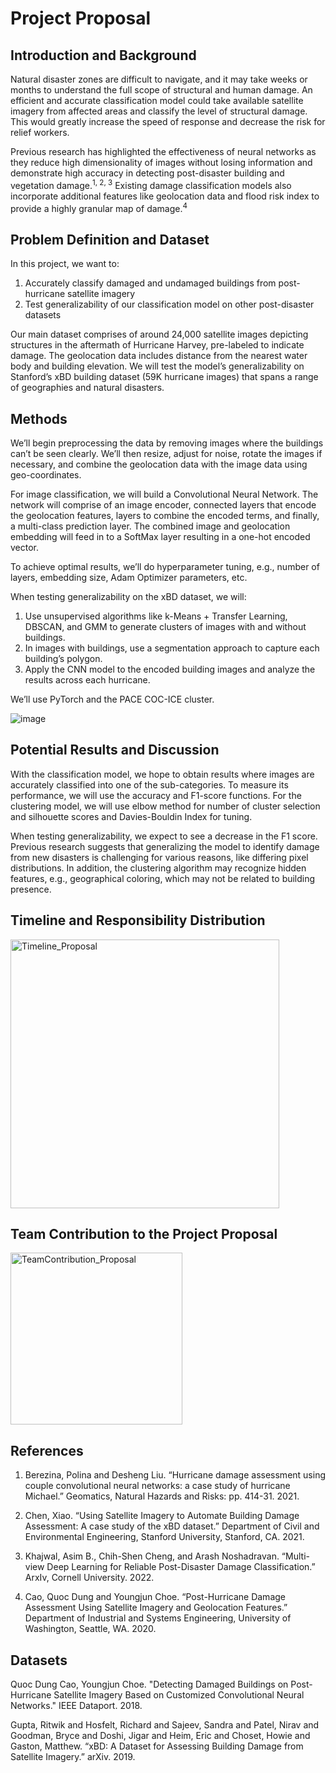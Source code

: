# Project Proposal

## Introduction and Background

Natural disaster zones are difficult to navigate, and it may take weeks or months to understand the full scope of structural and human damage. An efficient and accurate classification model could take available satellite imagery from affected areas and classify the level of structural damage. This would greatly increase the speed of response and decrease the risk for relief workers. 

Previous research has highlighted the effectiveness of neural networks as they reduce high dimensionality of images without losing information and demonstrate high accuracy in detecting post-disaster building and vegetation damage.<sup>1, 2, 3</sup> Existing damage classification models also incorporate additional features like geolocation data and flood risk index to provide a highly granular map of damage.<sup>4</sup>

## Problem Definition and Dataset

In this project, we want to: 

1.	Accurately classify damaged and undamaged buildings from post-hurricane satellite imagery  
2.	Test generalizability of our classification model on other post-disaster datasets 

Our main dataset comprises of around 24,000 satellite images depicting structures in the aftermath of Hurricane Harvey, pre-labeled to indicate damage. The geolocation data includes distance from the nearest water body and building elevation. We will test the model’s generalizability on Stanford’s xBD building dataset (59K hurricane images) that spans a range of geographies and natural disasters. 


## Methods

We’ll begin preprocessing the data by removing images where the buildings can’t be seen clearly. We’ll then resize, adjust for noise, rotate the images if necessary, and combine the geolocation data with the image data using geo-coordinates. 

For image classification, we will build a Convolutional Neural Network. The network will comprise of an image encoder, connected layers that encode the geolocation features, layers to combine the encoded terms, and finally, a multi-class prediction layer. The combined image and geolocation embedding will feed in to a SoftMax layer resulting in a one-hot encoded vector. 

To achieve optimal results, we’ll do hyperparameter tuning, e.g., number of layers, embedding size, Adam Optimizer parameters, etc. 

When testing generalizability on the xBD dataset, we will: 

1.	Use unsupervised algorithms like k-Means + Transfer Learning, DBSCAN, and GMM to generate clusters of images with and without buildings.  
2.	In images with buildings, use a segmentation approach to capture each building’s polygon. 
3.	Apply the CNN model to the encoded building images and analyze the results across each hurricane. 

We’ll use PyTorch and the PACE COC-ICE cluster. 

![image](https://user-images.githubusercontent.com/95386379/219880890-f71051e4-094b-46a7-afb5-b80021993729.png)

## Potential Results and Discussion

With the classification model, we hope to obtain results where images are accurately classified into one of the sub-categories. To measure its performance, we will use the accuracy and F1-score functions. For the clustering model, we will use elbow method for number of cluster selection and silhouette scores and Davies-Bouldin Index for tuning. 

When testing generalizability, we expect to see a decrease in the F1 score. Previous research suggests that generalizing the model to identify damage from new disasters is challenging for various reasons, like differing pixel distributions. In addition, the clustering algorithm may recognize hidden features, e.g., geographical coloring, which may not be related to building presence. 

## Timeline and Responsibility Distribution

<img width="430" alt="Timeline_Proposal" src="https://user-images.githubusercontent.com/76833593/221018129-a13bf99d-dd6d-4744-8114-2f6899812a75.PNG">

## Team Contribution to the Project Proposal

<img width="275" alt="TeamContribution_Proposal" src="https://user-images.githubusercontent.com/76833593/221018157-a236c1c9-70d0-4abe-8053-3a8f7da79a8e.PNG">

## References
1. Berezina, Polina and Desheng Liu. “Hurricane damage assessment using couple convolutional neural networks: a case study of hurricane Michael.” Geomatics, Natural Hazards and Risks: pp. 414-31. 2021.

2. Chen, Xiao. “Using Satellite Imagery to Automate Building Damage Assessment: A case study of the xBD dataset.” Department of Civil and Environmental Engineering, Stanford University, Stanford, CA. 2021.

3. Khajwal, Asim B., Chih-Shen Cheng, and Arash Noshadravan. “Multi-view Deep Learning for Reliable Post-Disaster Damage Classification.” ArxIv, Cornell University. 2022.

4. Cao, Quoc Dung and Youngjun Choe. “Post-Hurricane Damage Assessment Using Satellite Imagery and Geolocation Features.” Department of Industrial and Systems Engineering, University of Washington, Seattle, WA. 2020.


## Datasets

Quoc Dung Cao, Youngjun Choe. "Detecting Damaged Buildings on Post-Hurricane Satellite Imagery Based on Customized Convolutional Neural Networks." IEEE Dataport. 2018.

Gupta, Ritwik and Hosfelt, Richard and Sajeev, Sandra and Patel, Nirav and Goodman, Bryce and Doshi, Jigar and Heim, Eric and Choset, Howie and Gaston, Matthew. “xBD: 
A Dataset for Assessing Building Damage from Satellite Imagery.” arXiv. 2019.

